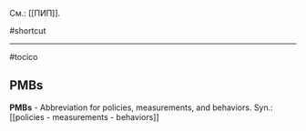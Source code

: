 См.: [[ПИП]].

#shortcut




<hr/>

#tocico

## PMBs

<b>PMBs</b> - Abbreviation for policies, measurements, and behaviors. 
Syn.:[[policies - measurements - behaviors]]




